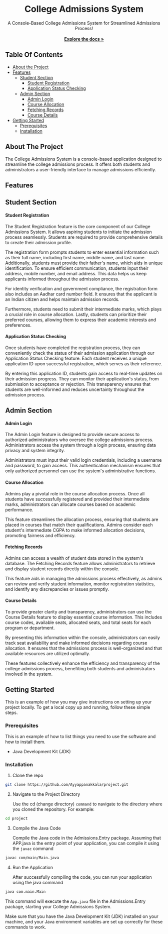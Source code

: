 <br/>
<p align="center">
  <h1 align="center">College Admissions System</h1>

  <p align="center">
    A Console-Based College Admissions System for Streamlined Admissions Process!
    <br/>
    <br/>
    <a href="https://github.com/Ayyappanakkala/project"><strong>Explore the docs »</strong></a>
    <br/>
  </p>
</p>

## Table Of Contents

- [About the Project](#about-the-project)
- [Features](#features)
  - [Student Section](#student-section)
    - [Student Registration](#student-registration)
    - [Application Status Checking](#application-status-checking)
  - [Admin Section](#admin-section)
    - [Admin Login](#admin-login)
    - [Course Allocation](#course-allocation)
    - [Fetching Records](#fetching-records)
    - [Course Details](#course-details)
- [Getting Started](#getting-started)
  - [Prerequisites](#prerequisites)
  - [Installation](#installation)

## About The Project

The College Admissions System is a console-based application designed to streamline the college admissions process. It offers both students and administrators a user-friendly interface to manage admissions efficiently.

## Features

## Student Section

#### Student Registration

The Student Registration feature is the core component of our College Admissions System. It allows aspiring students to initiate the admission process seamlessly. Students are required to provide comprehensive details to create their admission profile.

The registration form prompts students to enter essential information such as their full name, including first name, middle name, and last name. Additionally, students must provide their father's name, which aids in unique identification. To ensure efficient communication, students input their address, mobile number, and email address. This data helps us keep applicants informed throughout the admission process.

For identity verification and government compliance, the registration form also includes an Aadhar card number field. It ensures that the applicant is an Indian citizen and helps maintain admission records.

Furthermore, students need to submit their intermediate marks, which plays a crucial role in course allocation. Lastly, students can prioritize their preferred courses, allowing them to express their academic interests and preferences.

#### Application Status Checking

Once students have completed the registration process, they can conveniently check the status of their admission application through our Application Status Checking feature. Each student receives a unique application ID upon successful registration, which serves as their reference.

By entering this application ID, students gain access to real-time updates on their admission progress. They can monitor their application's status, from submission to acceptance or rejection. This transparency ensures that students are well-informed and reduces uncertainty throughout the admission process.

## Admin Section

#### Admin Login

The Admin Login feature is designed to provide secure access to authorized administrators who oversee the college admissions process. Administrators access the system through a login process, ensuring data privacy and system integrity.

Administrators must input their valid login credentials, including a username and password, to gain access. This authentication mechanism ensures that only authorized personnel can use the system's administrative functions.

#### Course Allocation

Admins play a pivotal role in the course allocation process. Once all students have successfully registered and provided their intermediate marks, administrators can allocate courses based on academic performance.

This feature streamlines the allocation process, ensuring that students are placed in courses that match their qualifications. Admins consider each student's intermediate CGPA to make informed allocation decisions, promoting fairness and efficiency.

#### Fetching Records

Admins can access a wealth of student data stored in the system's database. The Fetching Records feature allows administrators to retrieve and display student records directly within the console.

This feature aids in managing the admissions process effectively, as admins can review and verify student information, monitor registration statistics, and identify any discrepancies or issues promptly.

#### Course Details

To provide greater clarity and transparency, administrators can use the Course Details feature to display essential course information. This includes course codes, available seats, allocated seats, and total seats for each program or department.

By presenting this information within the console, administrators can easily track seat availability and make informed decisions regarding course allocation. It ensures that the admissions process is well-organized and that available resources are utilized optimally.

These features collectively enhance the efficiency and transparency of the college admissions process, benefiting both students and administrators involved in the system.

## Getting Started

This is an example of how you may give instructions on setting up your project locally. To get a local copy up and running, follow these simple steps.

### Prerequisites

This is an example of how to list things you need to use the software and how to install them.

- Java Development Kit (JDK)

### Installation

1. Clone the repo

```sh
git clone https://github.com/Ayyappanakkala/project.git
```

2. Navigate to the Project Directory

   Use the cd (change directory) `command` to navigate to the directory where you cloned the repository.
   For example:

```sh
cd project
```

3. Compile the Java Code

   Compile the Java code in the Admissions.Entry package. Assuming that APP.java is the entry point of your application, you can compile it using the `javac` command

```sh
javac com/main/Main.java
```

4. Run the Application

   After successfully compiling the code, you can run your application using the java command

```sh
java com.main.Main
```

This command will execute the `App.java` file in the Admissions.Entry package, starting your College Admissions System.

Make sure that you have the Java Development Kit (JDK) installed on your machine, and your Java environment variables are set up correctly for these commands to work.

